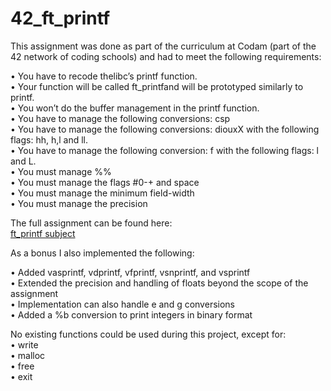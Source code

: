 # 42_ft_printf

This assignment was done as part of the curriculum at Codam (part of the 42 network of coding schools) and had to meet the
following requirements:

• You have to recode thelibc’s printf function.\
• Your function will be called ft_printfand will be prototyped similarly to printf.\
• You won’t do the buffer management in the printf function.\
• You have to manage the following conversions: csp\
• You have to manage the following conversions: diouxX with the following flags: hh, h,l and ll.\
• You have to manage the following conversion: f with the following flags: l and L.\
• You must manage %%\
• You must manage the flags #0-+ and space\
• You must manage the minimum field-width\
• You must manage the precision

The full assignment can be found here:\
[ft_printf subject](https://github.com/LER1990/42_subjects/blob/master/ft_printf.en.pdf)

As a bonus I also implemented the following:

• Added vasprintf, vdprintf, vfprintf, vsnprintf, and vsprintf\
• Extended the precision and handling of floats beyond the scope of the assignment\
• Implementation can also handle e and g conversions\
• Added a %b conversion to print integers in binary format

No existing functions could be used during this project, except for:\
• write\
• malloc\
• free\
• exit
